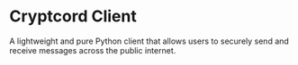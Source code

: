 # Cryptcord Client

A lightweight and pure Python client that allows users to securely send and
receive messages across the public internet.